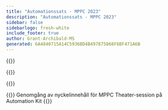 ```yaml
---
title: "Automationssats - MPPC 2023"
description: "Automationssats - MPPC 2023"
sidebar: false
sidebarlogo: fresh-white
include_footer: true
author: Grant-Archibald-MS
generated: 6A4840715A14C5936BD4B497875868F6BF471A6B
---
```


{{<slideStyles>}}

{{<presentationStyles>}}

{{<presentation slides="1">}}

{{<slide id="slide1" cdnVideo="Automation-Kit-Theater-Session.mp4?v=1" cdnVtt="Automation-Kit-Theater-Session.vtt" description="Walkthrough of key content for MPPC Theater session on Automation Kit" >}}
Genomgång av nyckelinnehåll för MPPC Theater-session på Automation Kit
{{</slide>}}
